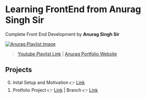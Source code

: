 # Learning FrontEnd from Anurag Singh Sir
Complete Front End Development by **Anurag Singh Sir**

[![Anurag Playlist Image](https://i.ytimg.com/vi/fc2axTKm4ps/hqdefault.jpg?sqp=-oaymwEXCNACELwBSFryq4qpAwkIARUAAIhCGAE=&rs=AOn4CLCqkNPUCiJiGWTjoQff_8Xt0UREmA)](https://www.youtube.com/playlist?list=PLfEr2kn3s-br9ZFmejfLhAgMbGgbpdof8)

>[Youtube Playlist Link](https://www.youtube.com/playlist?list=PLfEr2kn3s-br9ZFmejfLhAgMbGgbpdof8) | [Anurag Portfolio Website](https://anuragsinghbam.com/)

## Projects

0. Inital Setup and Motivation :point_right: [Link](https://trishulnaik-frontend-anuragsir.netlify.app/)
1. Protfolio Project 👉 [Link](https://01-html-intro--trishulnaik-frontend-anuragsir.netlify.app/) | Branch 👉 [Link](../01_HTML-INTRO)
